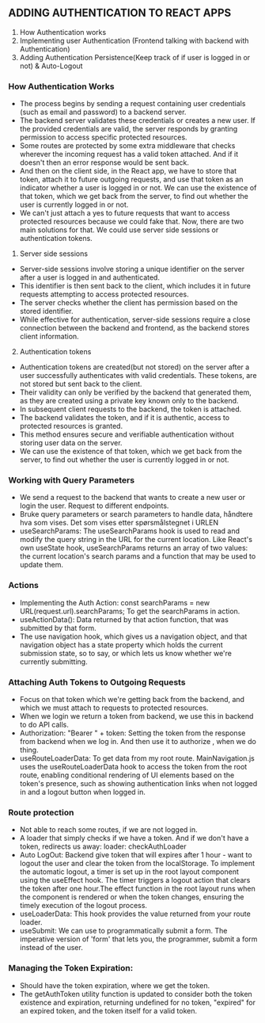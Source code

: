 ## ADDING AUTHENTICATION TO REACT APPS

1. How Authentication works
2. Implementing user Authentication (Frontend talking with backend with Authentication)
3. Adding Authentication Persistence(Keep track of if user is logged in or not) & Auto-Logout

### How Authentication Works

- The process begins by sending a request containing user credentials (such as email and password) to a backend server.
- The backend server validates these credentials or creates a new user. If the provided credentials are valid, the server responds by granting permission to access specific protected resources.
- Some routes are protected by some extra middleware that checks wherever the incoming request has a valid token attached. And if it doesn't then an error response would be sent back.
- And then on the client side, in the React app, we have to store that token, attach it to future outgoing requests, and use that token as an indicator whether a user is logged in or not. We can use the existence of that token, which we get back from the server, to find out whether the user is currently logged in or not.
- We can't just attach a yes to future requests that want to access protected resources because we could fake that. Now, there are two main solutions for that. We could use server side sessions or authentication tokens.

1. Server side sessions

- Server-side sessions involve storing a unique identifier on the server after a user is logged in and authenticated.
- This identifier is then sent back to the client, which includes it in future requests attempting to access protected resources.
- The server checks whether the client has permission based on the stored identifier.
- While effective for authentication, server-side sessions require a close connection between the backend and frontend, as the backend stores client information.

2. Authentication tokens

- Authentication tokens are created(but not stored) on the server after a user successfully authenticates with valid credentials. These tokens, are not stored but sent back to the client.
- Their validity can only be verified by the backend that generated them, as they are created using a private key known only to the backend.
- In subsequent client requests to the backend, the token is attached.
- The backend validates the token, and if it is authentic, access to protected resources is granted.
- This method ensures secure and verifiable authentication without storing user data on the server.
- We can use the existence of that token, which we get back from the server, to find out whether the user is currently logged in or not.

### Working with Query Parameters

- We send a request to the backend that wants to create a new user or login the user. Request to different endpoints.
- Bruke query parameters or search parameters to handle data, håndtere hva som vises. Det som vises etter spørsmålstegnet i URLEN
- useSearchParams: The useSearchParams hook is used to read and modify the query string in the URL for the current location. Like React's own useState hook, useSearchParams returns an array of two values: the current location's search params and a function that may be used to update them.

### Actions

- Implementing the Auth Action: const searchParams = new URL(request.url).searchParams; To get the searchParams in action.
- useActionData(): Data returned by that action function, that was submitted by that form.
- The use navigation hook, which gives us a navigation object, and that navigation object has a state property which holds the current submission state, so to say, or which lets us know whether we're currently submitting.

### Attaching Auth Tokens to Outgoing Requests

- Focus on that token which we're getting back from the backend, and which we must attach to requests to protected resources.
- When we login we return a token from backend, we use this in backend to do API calls.
- Authorization: "Bearer " + token: Setting the token from the response from backend when we log in. And then use it to authorize , when we do thing.
- useRouteLoaderData: To get data from my root route. MainNavigation.js uses the useRouteLoaderData hook to access the token from the root route, enabling conditional rendering of UI elements based on the token's presence, such as showing authentication links when not logged in and a logout button when logged in.

### Route protection

- Not able to reach some routes, if we are not logged in.
- A loader that simply checks if we have a token. And if we don't have a token, redirects us away: loader: checkAuthLoader
- Auto LogOut: Backend give token that will expires after 1 hour - want to logout the user and clear the token from the localStorage. To implement the automatic logout, a timer is set up in the root layout component using the useEffect hook. The timer triggers a logout action that clears the token after one hour.The effect function in the root layout runs when the component is rendered or when the token changes, ensuring the timely execution of the logout process.
- useLoaderData: This hook provides the value returned from your route loader.
- useSubmit: We can use to programmatically submit a form. The imperative version of 'form' that lets you, the programmer, submit a form instead of the user.

### Managing the Token Expiration:

- Should have the token expiration, where we get the token.
- The getAuthToken utility function is updated to consider both the token existence and expiration, returning undefined for no token, "expired" for an expired token, and the token itself for a valid token.
